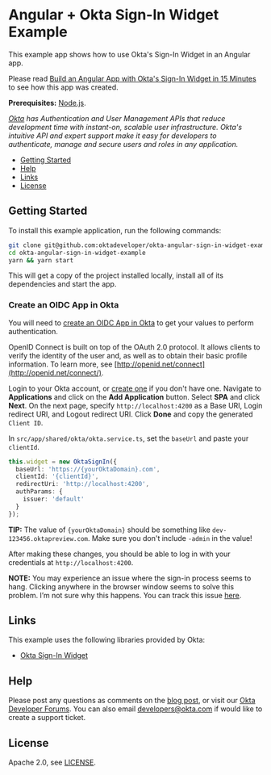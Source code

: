 # Angular + Okta Sign-In Widget Example 
 
This example app shows how to use Okta's Sign-In Widget in an Angular app.

Please read [Build an Angular App with Okta's Sign-In Widget in 15 Minutes](https://developer.okta.com/blog/2017/03/27/angular-okta-sign-in-widget) to see how this app was created.

**Prerequisites:** [Node.js](https://nodejs.org/).

*[Okta](https://developer.okta.com/) has Authentication and User Management APIs that reduce development time with instant-on, scalable user infrastructure. Okta's intuitive API and expert support make it easy for developers to authenticate, manage and secure users and roles in any application.*

* [Getting Started](#getting-started)
* [Help](#help)
* [Links](#links)
* [License](#license)

## Getting Started

To install this example application, run the following commands:

```bash
git clone git@github.com:oktadeveloper/okta-angular-sign-in-widget-example.git
cd okta-angular-sign-in-widget-example
yarn && yarn start
```

This will get a copy of the project installed locally, install all of its dependencies and start the app.

### Create an OIDC App in Okta

You will need to [create an OIDC App in Okta](https://developer.okta.com/blog/2017/03/27/angular-okta-sign-in-widget#create-an-openid-connect-app-in-okta) to get your values to perform authentication. 

OpenID Connect is built on top of the OAuth 2.0 protocol. It allows clients to verify the identity of the user and, as well as to obtain their basic profile information. To learn more, see [http://openid.net/connect](http://openid.net/connect/).

Login to your Okta account, or [create one](https://developer.okta.com/signup/) if you don't have one. Navigate to **Applications** and click on the **Add Application** button. Select **SPA** and click **Next**. On the next page, specify `http://localhost:4200` as a Base URI, Login redirect URI, and Logout redirect URI. Click **Done** and copy the generated `Client ID`.

In `src/app/shared/okta/okta.service.ts`, set the `baseUrl` and paste your `clientId`.

```typescript
this.widget = new OktaSignIn({
  baseUrl: 'https://{yourOktaDomain}.com',
  clientId: '{clientId}',
  redirectUri: 'http://localhost:4200',
  authParams: {
    issuer: 'default'
  }
});
```

**TIP:** The value of `{yourOktaDomain}` should be something like `dev-123456.oktapreview.com`. Make sure you don't include `-admin` in the value!

After making these changes, you should be able to log in with your credentials at `http://localhost:4200`.

**NOTE:** You may experience an issue where the sign-in process seems to hang. Clicking anywhere in the browser window seems to solve this problem. I’m not sure why this happens. You can track this issue [here](https://github.com/okta/okta-signin-widget/issues/268).

## Links

This example uses the following libraries provided by Okta:

* [Okta Sign-In Widget](https://github.com/okta/okta-signin-widget)

## Help

Please post any questions as comments on the [blog post](https://developer.okta.com/blog/2017/03/27/angular-okta-sign-in-widget), or visit our [Okta Developer Forums](https://devforum.okta.com/). You can also email developers@okta.com if would like to create a support ticket.

## License

Apache 2.0, see [LICENSE](LICENSE).
